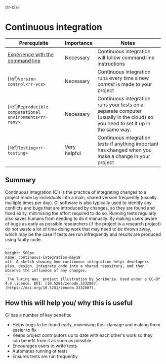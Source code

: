 (rr-ci)=
# Continuous integration

| Prerequisite | Importance | Notes |
| -------------|------------|-------|
| [Experience with the command line](https://programminghistorian.org/en/lessons/intro-to-bash) | Necessary | Continuous integration will follow command line instructions
| {ref}`Version control<rr-vcs>` | Necessary | Continuous integration runs every time a new _commit_ is made to your project |
| {ref}`Reproducible computational environments<rr-renv>` | Necessary | Continuous integration runs your tests on a separate computer (usually in the cloud) so you need to set it up in the same way. |
| {ref}`Testing<rr-testing>` | Very helpful | Continuous integration _tests_ if anything important has changed when you make a change in your project |
## Summary

Continuous integration (CI) is the practice of integrating changes to a project made by individuals into a main, shared version frequently (usually multiple times per day). CI software is also typically used to identify any conflicts and bugs that are introduced by changes, so they are found and fixed early, minimising the effort required to do so. Running tests regularly also saves humans from needing to do it manually. By making users aware of bugs as early as possible researchers (if the project is a research project) do not waste a lot of time doing work that may need to be thrown away, which may be the case if tests are run infrequently and results are produced using faulty code.

```{figure} ../figures/continuous-integration-may19.jpg
---
height: 500px
name: continuous-integration-may19
alt: A sketch showing how continuous integration helps developers plan, design, integrate code into a shared repository, and then observe the influence of any changes.
---
_The Turing Way_ project illustration by Scriberia. Used under a CC-BY 4.0 licence. DOI: [10.5281/zenodo.3332807](https://doi.org/10.5281/zenodo.3332807).
```

## How this will help you/ why this is useful

CI has a number of key benefits:

- Helps bugs to be found early, minimising their damage and making them easier to fix
- Keeps project contributors up to date with each other's work so they can benefit from it as soon as possible
- Encourages users to write tests
- Automates running of tests
- Ensures tests are run frequently
